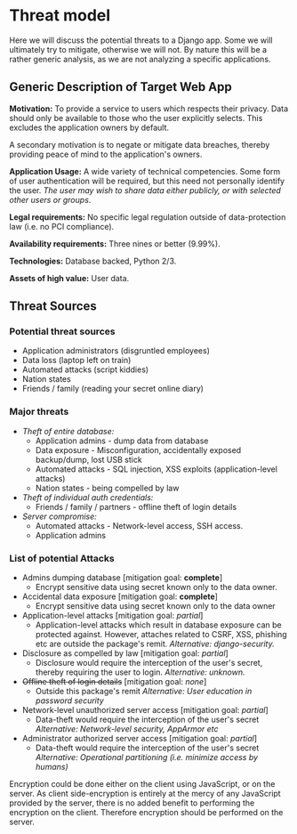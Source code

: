 # Threat model

Here we will discuss the potential threats to a Django app. Some we will
ultimately try to mitigate, otherwise we will not. By nature this will be a
rather generic analysis, as we are not analyzing a specific applications.

## Generic Description of Target Web App

**Motivation:** To provide a service to users which respects their privacy.
Data should only be available to those who the user explicitly selects. This
excludes the application owners by default.

A secondary motivation is to negate or mitigate data breaches, thereby
providing peace of mind to the application's owners.

**Application Usage:** A wide variety of technical competencies. Some form of
user authentication will be required, but this need not personally
identify the user. *The user may wish to share data either publicly, or with
selected other users or groups*.

**Legal requirements:** No specific legal regulation outside of data-protection
law (i.e. no PCI compliance).

**Availability requirements:** Three nines or better (9.99%).

**Technologies:** Database backed, Python 2/3.

**Assets of high value:** User data.

## Threat Sources

### Potential threat sources

* Application administrators (disgruntled employees)
* Data loss (laptop left on train)
* Automated attacks (script kiddies)
* Nation states
* Friends / family (reading your secret online diary)

### Major threats

* *Theft of entire database:*
    * Application admins - dump data from database
    * Data exposure - Misconfiguration, accidentally exposed backup/dump, lost USB stick
    * Automated attacks - SQL injection, XSS exploits (application-level attacks)
    * Nation states - being compelled by law
* *Theft of individual auth credentials:*
    * Friends / family / partners - offline theft of login details
* *Server compromise:*
    * Automated attacks - Network-level access, SSH access.
    * Application admins

### List of potential Attacks

* Admins dumping database [mitigation goal: **complete**]
    * Encrypt sensitive data using secret known only to the data owner.
* Accidental data exposure [mitigation goal: **complete**]
    * Encrypt sensitive data using secret known only to the data owner
* Application-level attacks [mitigation goal: *partial*]
    * Application-level attacks which result in database exposure
      can be protected against. However, attaches related to CSRF,
      XSS, phishing etc are outside the package's remit.
      *Alternative: django-security.*
* Disclosure as compelled by law [mitigation goal: *partial*]
    * Disclosure would require the interception of the user's secret,
      thereby requiring the user to login.
      *Alternative: unknown.*
* ~~Offline theft of login details~~ [mitigation goal: *none*]
    * Outside this package's remit
      *Alternative: User education in password security*
* Network-level unauthorized server access [mitigation goal: *partial*]
    * Data-theft would require the interception of the user's secret
      *Alternative: Network-level security, AppArmor etc*
* Administrator authorized server access [mitigation goal: *partial*]
    * Data-theft would require the interception of the user's secret
      *Alternative: Operational partitioning (i.e. minimize access by humans)*

Encryption could be done either on the client using JavaScript, or on the
server. As client side-encryption is entirely at the mercy of any JavaScript
provided by the server, there is no added benefit to performing the
encryption on the client. Therefore encryption should be performed on the
server.
